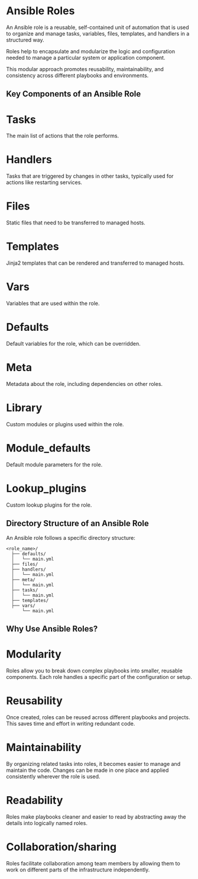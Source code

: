 # Ansible Roles
An Ansible role is a reusable, self-contained unit of automation that is used to organize and manage tasks, variables, files, templates, and handlers in a structured way.

Roles help to encapsulate and modularize the logic and configuration needed to manage a particular system or application component.

This modular approach promotes reusability, maintainability, and consistency across different playbooks and environments.

## Key Components of an Ansible Role
# Tasks
The main list of actions that the role performs.

# Handlers
Tasks that are triggered by changes in other tasks, typically used for actions like restarting services.

# Files
Static files that need to be transferred to managed hosts.

# Templates
Jinja2 templates that can be rendered and transferred to managed hosts.

# Vars
Variables that are used within the role.

# Defaults
Default variables for the role, which can be overridden.

# Meta
Metadata about the role, including dependencies on other roles.

# Library
Custom modules or plugins used within the role.

# Module_defaults
Default module parameters for the role.

# Lookup_plugins
Custom lookup plugins for the role.

##  Directory Structure of an Ansible Role
An Ansible role follows a specific directory structure:
```
<role_name>/
  ├── defaults/
  │   └── main.yml
  ├── files/
  ├── handlers/
  │   └── main.yml
  ├── meta/
  │   └── main.yml
  ├── tasks/
  │   └── main.yml
  ├── templates/
  ├── vars/
      └── main.yml
```
## Why Use Ansible Roles?
# Modularity
Roles allow you to break down complex playbooks into smaller, reusable components. Each role handles a specific part of the configuration or setup.

# Reusability
Once created, roles can be reused across different playbooks and projects. This saves time and effort in writing redundant code.

# Maintainability
By organizing related tasks into roles, it becomes easier to manage and maintain the code. Changes can be made in one place and applied consistently wherever the role is used.

# Readability
Roles make playbooks cleaner and easier to read by abstracting away the details into logically named roles.

# Collaboration/sharing
Roles facilitate collaboration among team members by allowing them to work on different parts of the infrastructure independently.
